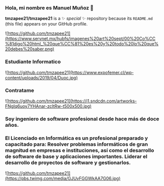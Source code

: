 ### Hola, mi nombre es Manuel Muñoz 👋
**tmzapee21/tmzapee21** is a ✨ _special_ ✨ repository because its `README.md` (this file) appears on your GitHub profile.


![https://github.com/tmzapee21](https://www.servnet.mx/hubfs/imagenes%20art%20sept/00%20Co%CC%81digo%20html_%20que%CC%81%20es%20y%20todo%20lo%20que%20debes%20saber.png)


### Estudiante Informatico

![https://github.com/tmzapee21](https://www.expofemer.cl/wp-content/uploads/2019/04/Duoc.jpg)

### Contratame
![https://github.com/tmzapee21](https://i1.sndcdn.com/artworks-FNgIq6uoy7YHAnar-zcItRw-t500x500.jpg)


### Soy ingeniero de software profesional desde hace más de doce años.

### El Licenciado en Informática es un profesional preparado y capacitado para: Resolver problemas informáticos de gran magnitud en empresas e instituciones, así como el desarrollo de software de base y aplicaciones importantes. Liderar el desarrollo de proyectos de software y gestionarlos.


![https://github.com/tmzapee21](https://pbs.twimg.com/media/GJUvFGGWkAA7G06.jpg)
